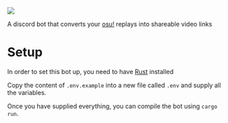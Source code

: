 <a href="https://discord.gg/z86rjQazq4">
    <img src="https://img.shields.io/discord/867682116586045441?color=7289DA&label=Discord&style=for-the-badge">
</a>

A discord bot that converts your <a href="https://osu.ppy.sh">osu!</a> replays into shareable video links

# Setup
In order to set this bot up, you need to have [Rust](https://www.rust-lang.org/) installed

Copy the content of `.env.example` into a new file called `.env` and supply all the variables.

Once you have supplied everything, you can compile the bot using `cargo run`.